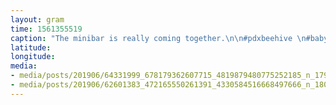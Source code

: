```yaml
---
layout: gram
time: 1561355519
caption: "The minibar is really coming together.\n\n#pdxbeehive \n#babysteps"
latitude: 
longitude: 
media:
- media/posts/201906/64331999_678179362607715_4819879480775252185_n_17983085869249054.jpg
- media/posts/201906/62601383_472165550261391_4330584516668497666_n_18001613407230593.jpg
---
```


